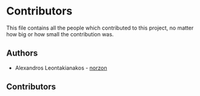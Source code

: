 # Contributors
This file contains all the people which contributed to this project, no matter how big or
how small the contribution was.

## Authors
* Alexandros Leontakianakos - [norzon](https://github.com/norzon)

## Contributors